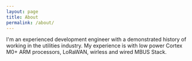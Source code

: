 ```yaml
---
layout: page
title: About
permalink: /about/
---
```

I'm  an experienced development engineer with a demonstrated history of working in the utilities industry. 
My experience is with low power Cortex M0+ ARM processors, LoRaWAN, wirless and wired MBUS Stack.